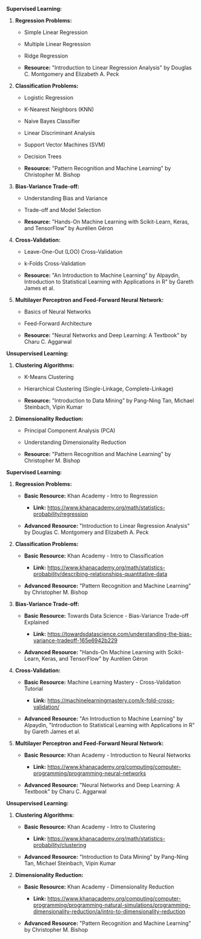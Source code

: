 
**Supervised Learning:**

1. **Regression Problems:**
   - Simple Linear Regression
   - Multiple Linear Regression
   - Ridge Regression

   - **Resource:** "Introduction to Linear Regression Analysis" by Douglas C. Montgomery and Elizabeth A. Peck

2. **Classification Problems:**
   - Logistic Regression
   - K-Nearest Neighbors (KNN)
   - Naive Bayes Classifier
   - Linear Discriminant Analysis
   - Support Vector Machines (SVM)
   - Decision Trees

   - **Resource:** "Pattern Recognition and Machine Learning" by Christopher M. Bishop

3. **Bias-Variance Trade-off:**
   - Understanding Bias and Variance
   - Trade-off and Model Selection

   - **Resource:** "Hands-On Machine Learning with Scikit-Learn, Keras, and TensorFlow" by Aurélien Géron

4. **Cross-Validation:**
   - Leave-One-Out (LOO) Cross-Validation
   - k-Folds Cross-Validation

   - **Resource:** "An Introduction to Machine Learning" by Alpaydin, Introduction to Statistical Learning with Applications in R" by Gareth James et al.

5. **Multilayer Perceptron and Feed-Forward Neural Network:**
   - Basics of Neural Networks
   - Feed-Forward Architecture

   - **Resource:** "Neural Networks and Deep Learning: A Textbook" by Charu C. Aggarwal

**Unsupervised Learning:**

1. **Clustering Algorithms:**
   - K-Means Clustering
   - Hierarchical Clustering (Single-Linkage, Complete-Linkage)

   - **Resource:** "Introduction to Data Mining" by Pang-Ning Tan, Michael Steinbach, Vipin Kumar

2. **Dimensionality Reduction:**
   - Principal Component Analysis (PCA)
   - Understanding Dimensionality Reduction

   - **Resource:** "Pattern Recognition and Machine Learning" by Christopher M. Bishop








**Supervised Learning:**

1. **Regression Problems:**
   - **Basic Resource:** Khan Academy - Intro to Regression
     - **Link:** https://www.khanacademy.org/math/statistics-probability/regression

   - **Advanced Resource:** "Introduction to Linear Regression Analysis" by Douglas C. Montgomery and Elizabeth A. Peck

2. **Classification Problems:**
   - **Basic Resource:** Khan Academy - Intro to Classification
     - **Link:** https://www.khanacademy.org/math/statistics-probability/describing-relationships-quantitative-data

   - **Advanced Resource:** "Pattern Recognition and Machine Learning" by Christopher M. Bishop

3. **Bias-Variance Trade-off:**
   - **Basic Resource:** Towards Data Science - Bias-Variance Trade-off Explained
     - **Link:** https://towardsdatascience.com/understanding-the-bias-variance-tradeoff-165e6942b229

   - **Advanced Resource:** "Hands-On Machine Learning with Scikit-Learn, Keras, and TensorFlow" by Aurélien Géron

4. **Cross-Validation:**
   - **Basic Resource:** Machine Learning Mastery - Cross-Validation Tutorial
     - **Link:** https://machinelearningmastery.com/k-fold-cross-validation/

   - **Advanced Resource:** "An Introduction to Machine Learning" by Alpaydin, "Introduction to Statistical Learning with Applications in R" by Gareth James et al.

5. **Multilayer Perceptron and Feed-Forward Neural Network:**
   - **Basic Resource:** Khan Academy - Introduction to Neural Networks
     - **Link:** https://www.khanacademy.org/computing/computer-programming/programming-neural-networks

   - **Advanced Resource:** "Neural Networks and Deep Learning: A Textbook" by Charu C. Aggarwal

**Unsupervised Learning:**

1. **Clustering Algorithms:**
   - **Basic Resource:** Khan Academy - Intro to Clustering
     - **Link:** https://www.khanacademy.org/math/statistics-probability/clustering

   - **Advanced Resource:** "Introduction to Data Mining" by Pang-Ning Tan, Michael Steinbach, Vipin Kumar

2. **Dimensionality Reduction:**
   - **Basic Resource:** Khan Academy - Dimensionality Reduction
     - **Link:** https://www.khanacademy.org/computing/computer-programming/programming-natural-simulations/programming-dimensionality-reduction/a/intro-to-dimensionality-reduction

   - **Advanced Resource:** "Pattern Recognition and Machine Learning" by Christopher M. Bishop

